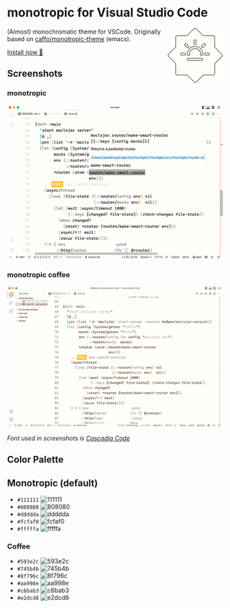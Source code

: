 # monotropic for Visual Studio Code

<a href="https://github.com/avelino/monotropic-theme-vscode"><img align="right" src="https://github.com/avelino/monotropic-theme-vscode/raw/main/assets/monotropic.png" alt="monotropic" title="monotropic" /></a>

(Almost) monochromatic theme for VSCode. Originally based on [caffo/monotropic-theme](https://github.com/caffo/monotropic-theme) (emacs).

[Install now 🛒](https://marketplace.visualstudio.com/items?itemName=avelino.monotropic-theme)

## Screenshots

### monotropic

![monotropic](./assets/screenshot-monotropic.png)

### monotropic coffee

![monotropic-coffee](./assets/screenshot-coffee.png)

_Font used in screenshots is [Cascadia Code](https://github.com/microsoft/cascadia-code)_

## Color Palette

## Monotropic (default)

- `#111111` ![111111](https://dummyimage.com/50/111111/111111)
- `#808080` ![808080](https://dummyimage.com/50/808080/808080)
- `#ddddda` ![ddddda](https://dummyimage.com/50/ddddda/ddddda)
- `#fcfaf0` ![fcfaf0](https://dummyimage.com/50/fcfaf0/fcfaf0)
- `#fffffa` ![fffffa](https://dummyimage.com/25/fffffa/fffffa)

### Coffee

- `#593e2c` ![593e2c](https://dummyimage.com/50/593e2c/593e2c)
- `#745b4b` ![745b4b](https://dummyimage.com/50/745b4b/745b4b)
- `#8f796c` ![8f796c](https://dummyimage.com/50/8f796c/8f796c)
- `#aa998e` ![aa998e](https://dummyimage.com/50/aa998e/aa998e)
- `#c6bab3` ![c6bab3](https://dummyimage.com/50/c6bab3/c6bab3)
- `#e2dcd8` ![e2dcd8](https://dummyimage.com/50/e2dcd8/e2dcd8)
